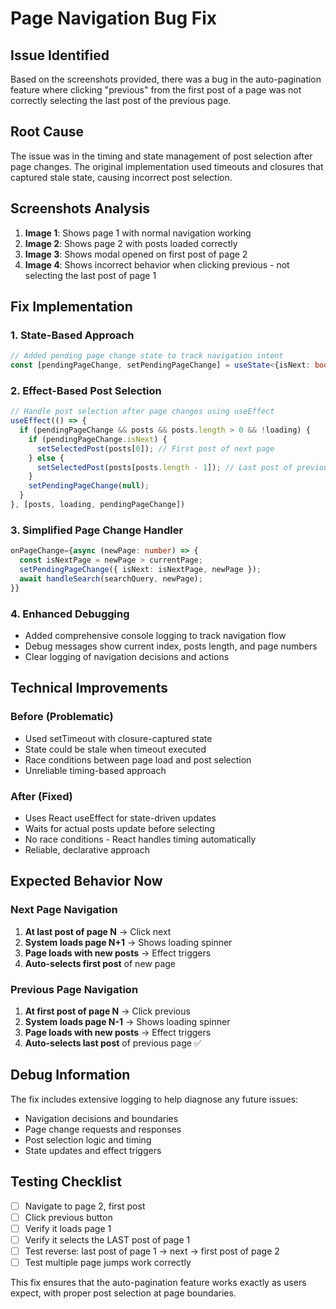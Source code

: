 # Page Navigation Bug Fix

## Issue Identified
Based on the screenshots provided, there was a bug in the auto-pagination feature where clicking "previous" from the first post of a page was not correctly selecting the last post of the previous page.

## Root Cause
The issue was in the timing and state management of post selection after page changes. The original implementation used timeouts and closures that captured stale state, causing incorrect post selection.

## Screenshots Analysis
1. **Image 1**: Shows page 1 with normal navigation working
2. **Image 2**: Shows page 2 with posts loaded correctly  
3. **Image 3**: Shows modal opened on first post of page 2
4. **Image 4**: Shows incorrect behavior when clicking previous - not selecting the last post of page 1

## Fix Implementation

### 1. State-Based Approach
```typescript
// Added pending page change state to track navigation intent
const [pendingPageChange, setPendingPageChange] = useState<{isNext: boolean, newPage: number} | null>(null)
```

### 2. Effect-Based Post Selection
```typescript
// Handle post selection after page changes using useEffect
useEffect(() => {
  if (pendingPageChange && posts && posts.length > 0 && !loading) {
    if (pendingPageChange.isNext) {
      setSelectedPost(posts[0]); // First post of next page
    } else {
      setSelectedPost(posts[posts.length - 1]); // Last post of previous page
    }
    setPendingPageChange(null);
  }
}, [posts, loading, pendingPageChange])
```

### 3. Simplified Page Change Handler
```typescript
onPageChange={async (newPage: number) => {
  const isNextPage = newPage > currentPage;
  setPendingPageChange({ isNext: isNextPage, newPage });
  await handleSearch(searchQuery, newPage);
}}
```

### 4. Enhanced Debugging
- Added comprehensive console logging to track navigation flow
- Debug messages show current index, posts length, and page numbers
- Clear logging of navigation decisions and actions

## Technical Improvements

### Before (Problematic)
- Used setTimeout with closure-captured state
- State could be stale when timeout executed
- Race conditions between page load and post selection
- Unreliable timing-based approach

### After (Fixed)  
- Uses React useEffect for state-driven updates
- Waits for actual posts update before selecting
- No race conditions - React handles timing automatically
- Reliable, declarative approach

## Expected Behavior Now

### Next Page Navigation
1. **At last post of page N** → Click next
2. **System loads page N+1** → Shows loading spinner
3. **Page loads with new posts** → Effect triggers
4. **Auto-selects first post** of new page

### Previous Page Navigation  
1. **At first post of page N** → Click previous
2. **System loads page N-1** → Shows loading spinner
3. **Page loads with new posts** → Effect triggers
4. **Auto-selects last post** of previous page ✅

## Debug Information
The fix includes extensive logging to help diagnose any future issues:
- Navigation decisions and boundaries
- Page change requests and responses
- Post selection logic and timing
- State updates and effect triggers

## Testing Checklist
- [ ] Navigate to page 2, first post
- [ ] Click previous button  
- [ ] Verify it loads page 1
- [ ] Verify it selects the LAST post of page 1
- [ ] Test reverse: last post of page 1 → next → first post of page 2
- [ ] Test multiple page jumps work correctly

This fix ensures that the auto-pagination feature works exactly as users expect, with proper post selection at page boundaries.